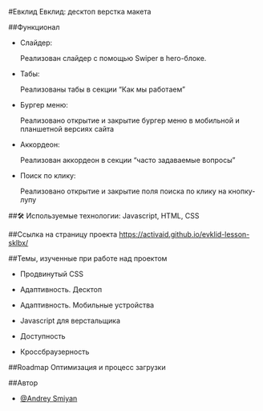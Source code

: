 #Евклид
Евклид: десктоп верстка макета

##Функционал
- Слайдер:

  Реализован слайдер с помощью Swiper в hero-блоке. 

- Табы:

  Реализованы табы в секции “Как мы работаем” 

- Бургер меню:

  Реализовано открытие и закрытие бургер меню в мобильной и планшетной версиях сайта 

- Аккордеон:
  
  Реализован аккордеон в секции “часто задаваемые вопросы”
  
- Поиск по клику:
  
  Реализовано открытие и закрытие поля поиска по клику на кнопку-лупу
  
##🛠 Используемые технологии:
Javascript, HTML, CSS

##Ссылка на страницу проекта
https://activaid.github.io/evklid-lesson-sklbx/

##Темы, изученные при работе над проектом
- Продвинутый CSS

- Адаптивность. Десктоп

- Адаптивность. Мобильные устройства

- Javascript для верстальщика

- Доступность

- Кроссбраузерность


##Roadmap
Оптимизация и процесс загрузки


##Автор
- [@Andrey Smiyan ](https://github.com/Activaid)
